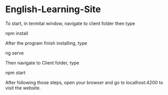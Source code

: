 # English-Learning-Site

To start, in termital window, navigate to client folder then type

npm install

After the program finish installing, type

ng serve

Then navigate to Client folder, type

npm start

After following those steps, open your browser and go to localhost:4200 to visit the website.
